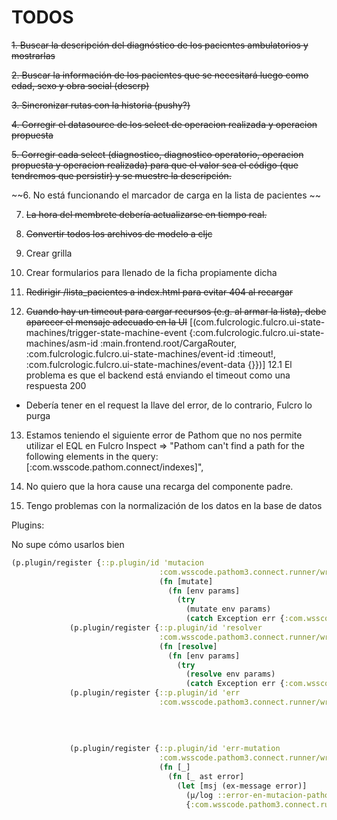 # TODOS

~~1. Buscar la descripción del diagnóstico de los pacientes ambulatorios y mostrarlas~~

~~2. Buscar la información de los pacientes que se necesitará luego como edad, sexo y obra social (descrp)~~

~~3. Sincronizar rutas con la historia (pushy?)~~

~~4. Corregir el datasource de los select de operacion realizada y operacion propuesta~~

~~5. Corregir cada select (diagnostico, diagnostico operatorio, operacion propuesta y operacion realizada) para que el valor sea el código (que tendremos que persistir) y se muestre la descripción.~~

~~6. No está funcionando el marcador de carga en la lista de pacientes ~~

7. ~~La hora del membrete debería actualizarse en tiempo real.~~

8. ~~Convertir todos los archivos de modelo a cljc~~

9. Crear grilla

10. Crear formularios para llenado de la ficha propiamente dicha

11. ~~Redirigir /lista_pacientes a index.html para evitar 404 al recargar~~

12. ~~Cuando hay un timeout para cargar recursos (e.g. al armar la lista), debe aparecer el mensaje adecuado en la UI~~
[(com.fulcrologic.fulcro.ui-state-machines/trigger-state-machine-event
  {:com.fulcrologic.fulcro.ui-state-machines/asm-id
   :main.frontend.root/CargaRouter,
   :com.fulcrologic.fulcro.ui-state-machines/event-id :timeout!,
   :com.fulcrologic.fulcro.ui-state-machines/event-data {}})]
12.1 El problema es que el backend está enviando el timeout como una respuesta 200
  - Debería tener en el request la llave del error, de lo contrario, Fulcro lo purga

13. Estamos teniendo el siguiente error de Pathom que no nos permite utilizar el EQL en Fulcro Inspect => "Pathom can't find a path for the following elements in the query: [:com.wsscode.pathom.connect/indexes]",

14. No quiero que la hora cause una recarga del componente padre.

15. Tengo problemas con la normalización de los datos en la base de datos



Plugins:

No supe cómo usarlos bien
```clojure
(p.plugin/register {::p.plugin/id 'mutacion
                                 :com.wsscode.pathom3.connect.runner/wrap-mutate
                                 (fn [mutate]
                                   (fn [env params] 
                                     (try 
                                       (mutate env params)
                                       (catch Exception err {:com.wsscode.pathom3.connect.runner/mutation-error (ex-message err)}))))})
             (p.plugin/register {::p.plugin/id 'resolver
                                 :com.wsscode.pathom3.connect.runner/wrap-resolve
                                 (fn [resolve]
                                   (fn [env params]
                                     (try
                                       (resolve env params)
                                       (catch Exception err {:com.wsscode.pathom3.connect.runner/error (ex-message err)}))))})
             (p.plugin/register {::p.plugin/id 'err
                                 :com.wsscode.pathom3.connect.runner/wrap-resolver-error (fn [_]
                                                                                           (fn [_ node error] 
                                                                                             (let [msj (ex-message error)]
                                                                                               (µ/log ::error-en-resolver-pathom :fecha (t/date-time) :error msj :node node)
                                                                                               {:com.wsscode.pathom3.connect.runner/error msj})))})
             (p.plugin/register {::p.plugin/id 'err-mutation
                                 :com.wsscode.pathom3.connect.runner/wrap-mutation-error
                                 (fn [_]
                                   (fn [_ ast error]
                                     (let [msj (ex-message error)]
                                       (µ/log ::error-en-mutacion-pathom :at (str "Error on" (:key ast)) :exception msj)
                                       {:com.wsscode.pathom3.connect.runner/error msj})))})
```